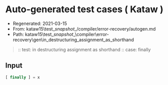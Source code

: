 # Auto-generated test cases ( Kataw )
- Regenerated: 2021-03-15
- From: kataw15\test\__snapshot__/compiler/error-recovery/autogen.md
- Path: kataw15\test\__snapshot__\compiler\error-recovery\gen\in_destructuring_assignment_as_shorthand
> :: test: in destructuring assignment as shorthand
> :: case: finally
## Input

`````js
[ finally ] = x
`````
